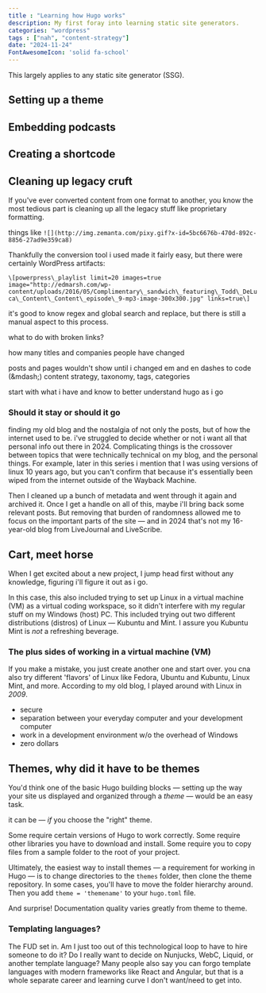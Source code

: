 ```yaml
---
title : "Learning how Hugo works"
description: My first foray into learning static site generators.
categories: "wordpress"
tags : ["nah", "content-strategy"]
date: "2024-11-24"
FontAwesomeIcon: 'solid fa-school'
---
```


This largely applies to any static site generator (SSG).

## Setting up a theme

## Embedding podcasts

## Creating a shortcode

## Cleaning up legacy cruft

If you've ever converted content from one format to another, you know the most tedious part is cleaning up all the legacy stuff like proprietary formatting.

things like `![](http://img.zemanta.com/pixy.gif?x-id=5bc6676b-470d-892c-8856-27ad9e359ca8)`

Thankfully the conversion tool i used made it fairly easy, but there were certainly WordPress artifacts:

`\[powerpress\_playlist limit=20 images=true image="http://edmarsh.com/wp-content/uploads/2016/05/Complimentary\_sandwich\_featuring\_Todd\_DeLuca\_Content\_Content\_episode\_9-mp3-image-300x300.jpg" links=true\]`

it's good to know regex and global search and replace, but there is still a manual aspect to this process.

what to do with broken links?

how many titles and companies people have changed

posts and pages wouldn't show until i changed em and en dashes to code (\&mdash;)
content strategy, taxonomy, tags, categories

start with what i have and know to better understand hugo as i go

### Should it stay or should it go

finding my old blog and the nostalgia of not only the posts, but of how the internet used to be. i've struggled to decide whether or not i want all that personal info out there in 2024. Complicating things is the crossover between topics that were technically technical on my blog, and the personal things. For example, later in this series i mention that I was using versions of linux 10 years ago, but you can't confirm that because it's essentially been wiped from the internet outside of the Wayback Machine.

Then I cleaned up a bunch of metadata and went through it again and archived it. Once I get a handle on all of this, maybe i'll bring back some relevant posts. But removing that burden of randomness allowed me to focus on the important parts of the site &mdash; and in 2024 that's not my 16-year-old blog from LiveJournal and LiveScribe.

## Cart, meet horse

When I get excited about a new project, I jump head first without any knowledge, figuring i'll figure it out as i go.

In this case, this also included trying to set up Linux in a virtual machine (VM) as a virtual coding workspace, so it didn't interfere with my regular stuff on my Windows (host) PC.  This included trying out two different distributions (distros) of Linux &mdash; Kubuntu and Mint. I assure you Kubuntu Mint is *not* a refreshing beverage.

### The plus sides of working in a virtual machine (VM)

If you make a mistake, you just create another one and start over. you cna also try different 'flavors' of Linux like Fedora, Ubuntu and Kubuntu, Linux Mint, and more. According to my old blog, I played around with Linux in *2009*.

- secure
- separation between your everyday computer and your development computer
- work in a development environment w/o the overhead of Windows
- zero dollars

## Themes, why did it have to be themes

You'd think one of the basic Hugo building blocks &mdash; setting up the way your site us displayed and organized through a *theme* &mdash; would be an easy task.

it can be &mdash; *if* you choose the "right" theme.

Some require certain versions of Hugo to work correctly. Some require other libraries you have to download and install. Some require you to copy files from a sample folder to the root of your project.


Ultimately, the easiest way to install themes &mdash; a requirement for working in Hugo &mdash; is to change directories to the `themes` folder, then clone the theme repository. In some cases, you'll have to move the folder hierarchy around. Then you add `theme = 'themename'` to your `hugo.toml` file.

And surprise! Documentation quality varies greatly from theme to theme.

### Templating languages?

The FUD set in. Am I just too out of this technological loop to have to hire someone to do it? Do I really want to decide on Nunjucks, WebC, Liquid, or another template language? Many people also say you can forgo template languages with modern frameworks like React and Angular, but that is a whole separate career and learning curve I don't want/need to get into.
